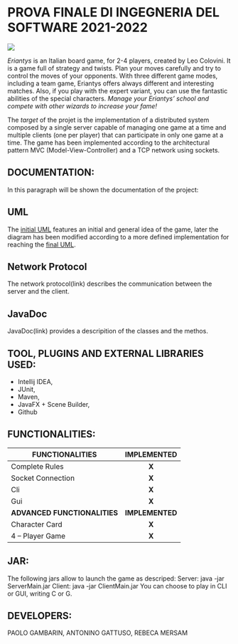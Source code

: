 # PROVA FINALE DI INGEGNERIA DEL SOFTWARE 2021-2022

![](src/main/resources/images/LogoEriantys.png)

*Eriantys* is an Italian board game, for 2-4 players, created by Leo Colovini.
It is a game full of strategy and twists. Plan your moves carefully and try to control the moves of your opponents. With three different game modes, including a team game, Eriantys offers always different and interesting matches. Also, if you play with the expert variant, you can use the fantastic abilities of the special characters. 
*Manage your Eriantys’ school and compete with other wizards to increase your fame!*

The *target* of the projet is the implementation of a distributed system composed by a single server capable of managing one game at a time and multiple clients (one per player) that can participate in only one game at a time. The game has been implemented according to the architectural pattern MVC (Model-View-Controller) and a TCP network using sockets.

## DOCUMENTATION:
In this paragraph will be shown the documentation of the project:
## UML
The [initial UML](deliveries/initial_uml.png) features an initial and  general idea of the game, later the diagram has been modified according to a more defined implementation for reaching the [final UML](link).

## Network Protocol
The network protocol(link) describes the communication between the server and the client.

## JavaDoc
JavaDoc(link) provides a descripition of the classes and the methos.

## TOOL, PLUGINS AND EXTERNAL LIBRARIES USED:
- Intellij IDEA,
- JUnit, 
- Maven, 
- JavaFX + Scene Builder, 
- Github

## FUNCTIONALITIES:
|FUNCTIONALITIES|IMPLEMENTED|
|-----|:---:|
|Complete Rules| **X** |
|Socket Connection| **X** |
|Cli| **X** |
|Gui| **X** |
|**ADVANCED FUNCTIONALITIES**|**IMPLEMENTED**|
|Character Card| **X**  |
|4 – Player Game| **X** |

## JAR:
The following jars allow to launch the game as descriped:
Server: java -jar ServerMain.jar
Client: java -jar ClientMain.jar
You can choose to play in CLI or GUI, writing C or G.

## DEVELOPERS:
PAOLO GAMBARIN, ANTONINO GATTUSO, REBECA MERSAM




